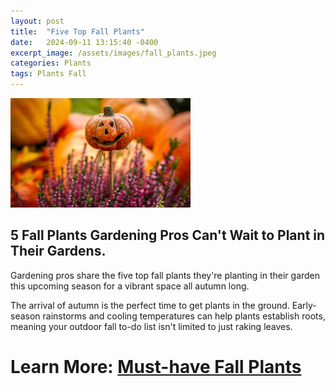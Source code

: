 ```yaml
---
layout: post
title:  "Five Top Fall Plants"
date:   2024-09-11 13:15:40 -0400
excerpt_image: /assets/images/fall_plants.jpeg
categories: Plants
tags: Plants Fall
---
```


<img src="/assets/images/fall_plants.jpeg">

## 5 Fall Plants Gardening Pros Can't Wait to Plant in Their Gardens.

Gardening pros share the five top fall plants they're planting in their garden this upcoming season for a vibrant space all autumn long.

The arrival of autumn is the perfect time to get plants in the ground. Early-season rainstorms and cooling temperatures can help plants establish roots, meaning your outdoor fall to-do list isn't limited to just raking leaves.

# Learn More: [Must-have Fall Plants](https://www.thespruce.com/fall-plants-gardening-pros-love-8694827)